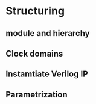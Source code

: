 # Structuring

## module and hierarchy

## Clock domains

## Instamtiate Verilog IP

## Parametrization